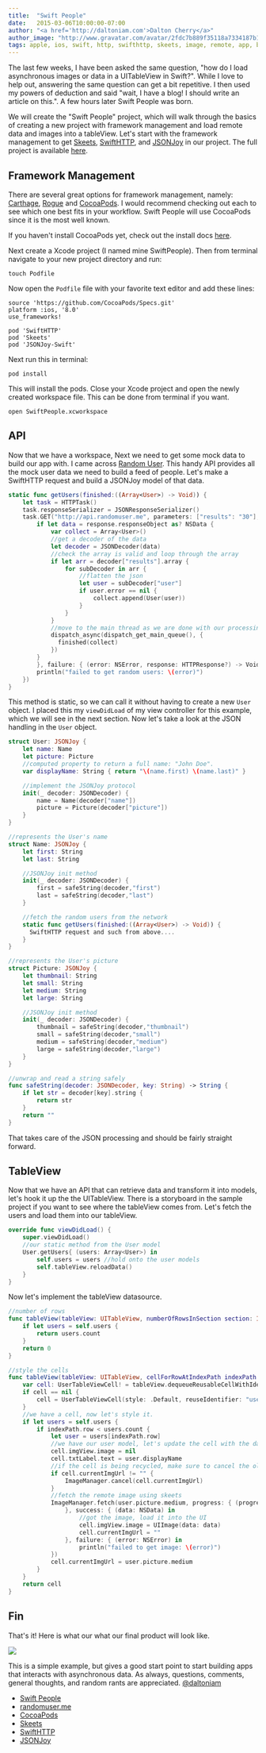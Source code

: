 ```yaml
---
title:  "Swift People"
date:   2015-03-06T10:00:00-07:00
author: "<a href='http://daltoniam.com'>Dalton Cherry</a>"
author_image: "http://www.gravatar.com/avatar/2fdc7b889f35118a7334187b15c5b957.png?r=x&amp;s=320"
tags: apple, ios, swift, http, swifthttp, skeets, image, remote, app, build, tableview, cocoa, pods, storyboard, JSONJoy
---
```


The last few weeks, I have been asked the same question, "how do I load asynchronous images or data in a UITableView in Swift?". While I love to help out, answering the same question can get a bit repetitive. I then used my powers of deduction and said "wait, I have a blog! I should write an article on this.". A few hours later Swift People was born.

We will create the "Swift People" project, which will walk through the basics of creating a new project with framework management and load remote data and images into a tableView. Let's start with the framework management to get [Skeets](https://github.com/daltoniam/Skeets), [SwiftHTTP](https://github.com/daltoniam/SwiftHTTP), and [JSONJoy](https://github.com/daltoniam/JSONJoy-Swift) in our project. The full project is available [here](https://github.com/Vluxe/SwiftPeople).

## Framework Management

There are several great options for framework management, namely: [Carthage](https://github.com/Carthage/Carthage), [Rogue](https://github.com/acmacalister/Rogue) and [CocoaPods](http://cocoapods.org). I would recommend checking out each to see which one best fits in your workflow. Swift People will use CocoaPods since it is the most well known.

If you haven't install CocoaPods yet, check out the install docs [here](http://cocoapods.org).

Next create a Xcode project (I named mine SwiftPeople). Then from terminal navigate to your new project directory and run:

 ```
 touch Podfile
 ```

 Now open the `Podfile` file with your favorite text editor and add these lines:

 ```
source 'https://github.com/CocoaPods/Specs.git'
platform :ios, '8.0'
use_frameworks!

pod 'SwiftHTTP'
pod 'Skeets'
pod 'JSONJoy-Swift'
 ```

 Next run this in terminal:

```
pod install
```

This will install the pods. Close your Xcode project and open the newly created workspace file. This can be done from terminal if you want.

```
open SwiftPeople.xcworkspace
```

## API

Now that we have a workspace, Next we need to get some mock data to build our app with. I came across [Random User](https://randomuser.me). This handy API provides all the mock user data we need to build a feed of people. Let's make a SwiftHTTP request and build a JSONJoy model of that data.

```swift
static func getUsers(finished:((Array<User>) -> Void)) {
    let task = HTTPTask()
    task.responseSerializer = JSONResponseSerializer()
    task.GET("http://api.randomuser.me", parameters: ["results": "30"], success: { (response: HTTPResponse) in
        if let data = response.responseObject as? NSData {
            var collect = Array<User>()
            //get a decoder of the data
            let decoder = JSONDecoder(data)
            //check the array is valid and loop through the array
            if let arr = decoder["results"].array {
                for subDecoder in arr {
                    //flatten the json
                    let user = subDecoder["user"]
                    if user.error == nil {
                        collect.append(User(user))
                    }
                }
            }
            //move to the main thread as we are done with our processing
            dispatch_async(dispatch_get_main_queue(), {
              finished(collect)
            })
        }
        }, failure: { (error: NSError, response: HTTPResponse?) -> Void in
        println("failed to get random users: \(error)")
    })
}
```

This method is static, so we can call it without having to create a new `User` object. I placed this my `viewDidLoad` of my view controller for this example, which we will see in the next section. Now let's take a look at the JSON handling in the `User` object.

```swift
struct User: JSONJoy {
    let name: Name
    let picture: Picture
    //computed property to return a full name: "John Doe".
    var displayName: String { return "\(name.first) \(name.last)" }

    //implement the JSONJoy protocol
    init(_ decoder: JSONDecoder) {
        name = Name(decoder["name"])
        picture = Picture(decoder["picture"])
    }
}

//represents the User's name
struct Name: JSONJoy {
    let first: String
    let last: String

    //JSONJoy init method
    init(_ decoder: JSONDecoder) {
        first = safeString(decoder,"first")
        last = safeString(decoder,"last")
    }

    //fetch the random users from the network
    static func getUsers(finished:((Array<User>) -> Void)) {
      SwiftHTTP request and such from above....
    }
}

//represents the User's picture
struct Picture: JSONJoy {
    let thumbnail: String
    let small: String
    let medium: String
    let large: String

    //JSONJoy init method
    init(_ decoder: JSONDecoder) {
        thumbnail = safeString(decoder,"thumbnail")
        small = safeString(decoder,"small")
        medium = safeString(decoder,"medium")
        large = safeString(decoder,"large")
    }
}

//unwrap and read a string safely
func safeString(decoder: JSONDecoder, key: String) -> String {
    if let str = decoder[key].string {
        return str
    }
    return ""
}
```

That takes care of the JSON processing and should be fairly straight forward.

## TableView

Now that we have an API that can retrieve data and transform it into models, let's hook it up the the UITableView. There is a storyboard in the sample project if you want to see where the tableView comes from. Let's fetch the users and load them into our tableView.

```swift
override func viewDidLoad() {
    super.viewDidLoad()
    //our static method from the User model
    User.getUsers{ (users: Array<User>) in
        self.users = users //hold onto the user models
        self.tableView.reloadData()
    }
}
```

Now let's implement the tableView datasource.

```swift
//number of rows
func tableView(tableView: UITableView, numberOfRowsInSection section: Int) -> Int {
    if let users = self.users {
        return users.count
    }
    return 0
}

//style the cells
func tableView(tableView: UITableView, cellForRowAtIndexPath indexPath: NSIndexPath) -> UITableViewCell {
    var cell: UserTableViewCell! = tableView.dequeueReusableCellWithIdentifier("user") as? UserTableViewCell
    if cell == nil {
        cell = UserTableViewCell(style: .Default, reuseIdentifier: "user")
    }
    //we have a cell, now let's style it.
    if let users = self.users {
        if indexPath.row < users.count {
            let user = users[indexPath.row]
            //we have our user model, let's update the cell with the data
            cell.imgView.image = nil
            cell.txtLabel.text = user.displayName
            //if the cell is being recycled, make sure to cancel the old url it was loading.
            if cell.currentImgUrl != "" {
                ImageManager.cancel(cell.currentImgUrl)
            }
            //fetch the remote image using skeets
            ImageManager.fetch(user.picture.medium, progress: { (progress: Double) in
                }, success: { (data: NSData) in
                    //got the image, load it into the UI
                    cell.imgView.image = UIImage(data: data)
                    cell.currentImgUrl = ""
                }, failure: { (error: NSError) in
                    println("failed to get image: \(error)")
            })
            cell.currentImgUrl = user.picture.medium
        }
    }
    return cell
}
```

## Fin

That's it! Here is what our what our final product will look like.

![](/images/swiftpeople.png)


This is a simple example, but gives a good start point to start building apps that interacts with asynchronous data. As always, questions, comments, general thoughts, and random rants are appreciated. [@daltoniam](https://twitter.com/daltoniam)


- [Swift People](https://github.com/Vluxe/SwiftPeople)
- [randomuser.me](https://randomuser.me)
- [CocoaPods](http://cocoapods.org)
- [Skeets](https://github.com/daltoniam/Skeets)
- [SwiftHTTP](https://github.com/daltoniam/SwiftHTTP)
- [JSONJoy](https://github.com/daltoniam/JSONJoy-Swift)



